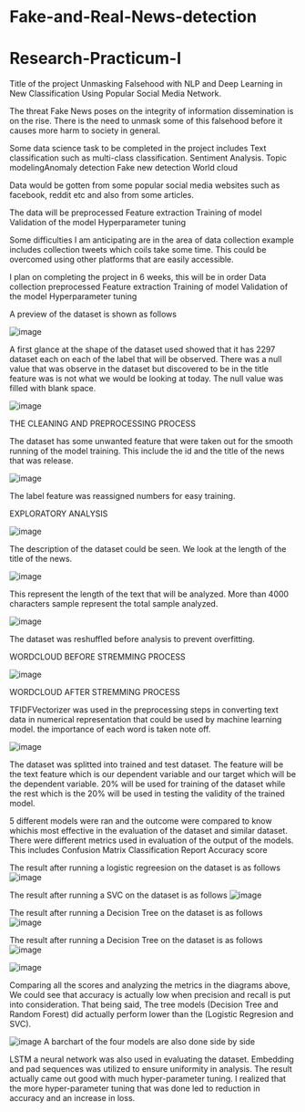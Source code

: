 # Fake-and-Real-News-detection

# Research-Practicum-I

Title of the project
Unmasking Falsehood with NLP and Deep Learning in New Classification Using Popular Social Media Network.

The threat Fake News poses on the integrity of information dissemination is on the rise. There is the need to unmask some of this falsehood before it causes more harm to society in general.

Some data science task to be completed in the project includes
Text classification such as multi-class classification.
Sentiment Analysis.
Topic modelingAnomaly detection
Fake new detection
World cloud 

Data would be gotten from some popular social media websites such as facebook, reddit etc and also from some articles.

The data will be 
preprocessed 
Feature extraction
Training of model
Validation of the model
Hyperparameter tuning

Some difficulties I am anticipating are in the area of data collection example includes collection tweets which coils take some time. This could be overcomed using other platforms that are easily accessible.

I plan on completing the project in 6 weeks, this will be in order
Data collection
preprocessed 
Feature extraction
Training of model
Validation of the model
Hyperparameter tuning


A preview of the dataset is shown as follows

![image](https://github.com/adeyeyealex/Research-Practicum-I/assets/77544400/e192e33f-f25d-4c4d-bd09-6d8b4541eef1)

A first glance at the shape of the dataset used showed that it has 2297 dataset each on each of the label that will be observed. There was a null value that was observe in the dataset but discovered to be in the title feature was is not what we would be looking at today. The null value was filled with blank space.

![image](https://github.com/adeyeyealex/Research-Practicum-I/assets/77544400/c92d4764-9bb1-4ace-8282-f1aa2a521d75)

THE CLEANING AND PREPROCESSING PROCESS

The dataset has some unwanted feature that were taken out for the smooth running of the model training. This include the id and the title of the news that was release.

![image](https://github.com/adeyeyealex/Research-Practicum-I/assets/77544400/6026da58-665c-455e-84d5-0a8ef3ffd63b)

The label feature was reassigned numbers for easy training.

EXPLORATORY ANALYSIS 

![image](https://github.com/adeyeyealex/Research-Practicum-I/assets/77544400/74a37989-a08a-4eed-81c5-d530be483bd4)

The description of the dataset could be seen. We look at the length of the title of the news.

![image](https://github.com/adeyeyealex/Research-Practicum-I/assets/77544400/1ad09e84-90f4-47cd-b129-1f5375a91937)

This represent the length of the text that will be analyzed. More than 4000 characters sample represent the total sample analyzed.

![image](https://github.com/adeyeyealex/Research-Practicum-I/assets/77544400/39b4eaac-8c1a-4332-95d4-e6505cca0dbe)

The dataset was reshuffled before analysis to prevent overfitting.

WORDCLOUD BEFORE STREMMING PROCESS

![image](https://github.com/adeyeyealex/Research-Practicum-I/assets/77544400/5fd9b0f6-f8db-42d4-aea8-8a5a16c2a32b)

WORDCLOUD AFTER STREMMING PROCESS

TFIDFVectorizer was used in the preprocessing steps in converting text data in numerical representation that could be used by machine learning model. the importance of each word is taken note off.

![image](https://github.com/adeyeyealex/Research-Practicum-I/assets/77544400/67e5c3ac-eb12-4e91-a422-f45954fd3077)

The dataset was splitted into trained and test dataset. The feature will be the text feature which is our dependent variable and our target which will be the dependent variable. 20% will be used for training of the dataset while the rest which is the 20% will be used in testing the validity of the trained model.

5 different models were ran and the outcome were compared to know whichis most effective in the evaluation of the dataset and similar dataset.
There were different metrics used in evaluation of the output of the models. This includes
Confusion Matrix
Classification Report
Accuracy score

The result after running a logistic regreesion on the dataset is as follows
![image](https://github.com/adeyeyealex/Research-Practicum-I/assets/77544400/ba0cc0d9-295d-4425-a378-cb7c86f9668d)

The result after running a SVC on the dataset is as follows
![image](https://github.com/adeyeyealex/Research-Practicum-I/assets/77544400/1532c7a0-6698-4823-a0c4-eaa83e49b05c)

The result after running a Decision Tree on the dataset is as follows
![image](https://github.com/adeyeyealex/Research-Practicum-I/assets/77544400/7d62b56d-5f12-4c4a-a388-59ecd70132fe)

The result after running a Decision Tree on the dataset is as follows
![image](https://github.com/adeyeyealex/Research-Practicum-I/assets/77544400/00c38c02-5dd1-4761-9838-9e414b04fb69)

![image](https://github.com/adeyeyealex/Research-Practicum-I/assets/77544400/87893598-9bf0-455a-a3a7-8b8c77c20b28)

Comparing all the scores and analyzing the metrics in the diagrams above, We could see that accuracy is actually low when precision and recall is put into consideration. That being said, The tree models (Decision Tree and Random Forest) did actually perform lower than the (Logistic Regresion and SVC).

![image](https://github.com/adeyeyealex/Research-Practicum-I/assets/77544400/630ef489-5852-484d-a42b-dd72bb7dd2e6)
A barchart of the four models are also done side by side 

LSTM a neural network was also used in evaluating the dataset. Embedding and pad sequences was utilized to ensure uniformity in analysis. The result actually came out good with much hyper-parameter tuning. I realized that the more hyper-parameter tuning that was done led to reduction in accuracy and an increase in loss.
